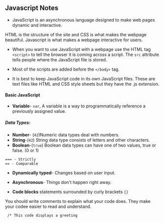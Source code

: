 ## Javascript Notes

- JavaScript is an asynchronous language designed to make web pages dynamic and interactive.

HTML is the structure of the site and CSS is what  makes the webpage beautiful. Javascript is what makes a webpage interactive for users. 

- When you want to use JavaScript with a webpage use the HTML tag `<script>` to tell the browser it is coming across a script. The `src` attribute tells people where the JavaScript file is stored.

- Most of the scripts are added before the `</body>` tag.

- It is best to keep JavaScript code in its own JavaScript files. These are text files like HTML and CSS style sheets but they have the .js extension.

#### Basic JavaScript

- **Variable**- `var`, A variable is a way to programmatically reference a previously assigned value.

##### Data Types:
- **Number**- (`42`)Numeric data types deal with numbers.
- **String**-(`42`) String data type consists of letters and other characters. 
- **Boolean**-(`true`) Boolean data types can have one of two values, true or false. (0 or 1)
```
=== - Strictly
== - Comparable
```
- **Dynamically typed**- Changes based on user input.
- **Asynchronous**- Things don't happen right away.

- **Code blocks** statements surrounded by curly brackets `{}`

You should write comments to explain what your code does. They make your codee easier to read and understand. 

` /* This code displays a greeting`
